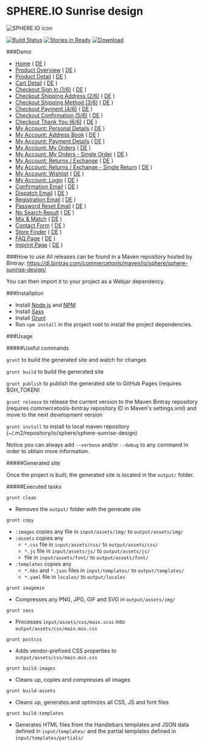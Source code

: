 # SPHERE.IO Sunrise design

![SPHERE.IO icon](https://admin.sphere.io/assets/images/sphere_logo_rgb_long.png)

[![Build Status](https://travis-ci.org/sphereio/sphere-sunrise-design.png?branch=master)](https://travis-ci.org/sphereio/sphere-sunrise-design) [![Stories in Ready](https://badge.waffle.io/sphereio/sphere-sunrise-design.png?label=ready&title=Ready)](https://waffle.io/sphereio/sphere-sunrise-design) [ ![Download](https://api.bintray.com/packages/commercetools/maven/sphere-sunrise-design/images/download.svg) ](https://bintray.com/commercetools/maven/sphere-sunrise-design/_latestVersion)

###Demo
- [Home](http://sphereio.github.io/sphere-sunrise-design/en/home.html) ( [DE](http://sphereio.github.io/sphere-sunrise-design/de/home.html) )
- [Product Overview](http://sphereio.github.io/sphere-sunrise-design/en/pop.html) ( [DE](http://sphereio.github.io/sphere-sunrise-design/de/pop.html) )
- [Product Detail](http://sphereio.github.io/sphere-sunrise-design/en/pdp.html) ( [DE](http://sphereio.github.io/sphere-sunrise-design/de/pdp.html) )
- [Cart Detail](http://sphereio.github.io/sphere-sunrise-design/en/cart.html) ( [DE](http://sphereio.github.io/sphere-sunrise-design/de/cart.html) )
- [Checkout Sign In (1/6)](http://sphereio.github.io/sphere-sunrise-design/en/checkout-signin.html) ( [DE](http://sphereio.github.io/sphere-sunrise-design/de/checkout-signin.html) )
- [Checkout Shipping Address (2/6)](http://sphereio.github.io/sphere-sunrise-design/en/checkout-shipping.html) ( [DE](http://sphereio.github.io/sphere-sunrise-design/de/checkout-shipping.html) )
- [Checkout Shipping Method (3/6)](http://sphereio.github.io/sphere-sunrise-design/en/checkout-shipping-method.html) ( [DE](http://sphereio.github.io/sphere-sunrise-design/de/checkout-shipping-method.html) )
- [Checkout Payment (4/6)](http://sphereio.github.io/sphere-sunrise-design/en/checkout-payment.html) ( [DE](http://sphereio.github.io/sphere-sunrise-design/de/checkout-payment.html) )
- [Checkout Confirmation (5/6)](http://sphereio.github.io/sphere-sunrise-design/en/checkout-confirmation.html) ( [DE](http://sphereio.github.io/sphere-sunrise-design/de/checkout-confirmation.html) )
- [Checkout Thank You (6/6)](http://sphereio.github.io/sphere-sunrise-design/en/checkout-thankyou.html) ( [DE](http://sphereio.github.io/sphere-sunrise-design/de/checkout-thankyou.html) )
- [My Account: Personal Details](http://sphereio.github.io/sphere-sunrise-design/en/my-account-personal-details.html) ( [DE](http://sphereio.github.io/sphere-sunrise-design/de/my-account-personal-details.html) )
- [My Account: Address Book](http://sphereio.github.io/sphere-sunrise-design/en/my-account-address-book.html) ( [DE](http://sphereio.github.io/sphere-sunrise-design/de/my-account-address-book.html) )
- [My Account: Payment Details](http://sphereio.github.io/sphere-sunrise-design/en/my-account-payment-details.html) ( [DE](http://sphereio.github.io/sphere-sunrise-design/de/my-account-payment-details.html) )
- [My Account: My Orders](http://sphereio.github.io/sphere-sunrise-design/en/my-account-my-orders.html) ( [DE](http://sphereio.github.io/sphere-sunrise-design/de/my-account-my-orders.html) )
- [My Account: My Orders - Single Order](http://sphereio.github.io/sphere-sunrise-design/en/my-account-my-orders-order.html) ( [DE](http://sphereio.github.io/sphere-sunrise-design/de/my-account-my-orders-order.html) )
- [My Account: Returns / Exchange](http://sphereio.github.io/sphere-sunrise-design/en/my-account-returns-exchange.html) ( [DE](http://sphereio.github.io/sphere-sunrise-design/de/my-account-returns-exchange.html) )
- [My Account: Returns / Exchange - Single Return](http://sphereio.github.io/sphere-sunrise-design/en/my-account-returns-exchange-order.html) ( [DE](http://sphereio.github.io/sphere-sunrise-design/de/my-account-returns-exchange-order.html) )
- [My Account: Wishlist](http://sphereio.github.io/sphere-sunrise-design/en/my-account-wishlist.html) ( [DE](http://sphereio.github.io/sphere-sunrise-design/de/my-account-wishlist.html) )
- [My Account: Login](http://sphereio.github.io/sphere-sunrise-design/en/my-account-login.html) ( [DE](http://sphereio.github.io/sphere-sunrise-design/de/my-account-login.html) )
- [Confirmation Email](http://sphereio.github.io/sphere-sunrise-design/en/confirmation-email.html) ( [DE](http://sphereio.github.io/sphere-sunrise-design/de/confirmation-email.html) )
- [Dispatch Email](http://sphereio.github.io/sphere-sunrise-design/en/dispatch-email.html) ( [DE](http://sphereio.github.io/sphere-sunrise-design/de/dispatch-email.html) )
- [Registration Email](http://sphereio.github.io/sphere-sunrise-design/en/registration-email.html) ( [DE](http://sphereio.github.io/sphere-sunrise-design/de/registration-email.html) )
- [Password Reset Email](http://sphereio.github.io/sphere-sunrise-design/en/password-reset-email.html) ( [DE](http://sphereio.github.io/sphere-sunrise-design/de/password-reset-email.html) )
- [No Search Result](http://sphereio.github.io/sphere-sunrise-design/en/no-search-result.html) ( [DE](http://sphereio.github.io/sphere-sunrise-design/de/no-search-result.html) )
- [Mix & Match](http://sphereio.github.io/sphere-sunrise-design/en/mix-match.html) ( [DE](http://sphereio.github.io/sphere-sunrise-design/de/mix-match.html) )
- [Contact Form](http://sphereio.github.io/sphere-sunrise-design/en/contact-form.html) ( [DE](http://sphereio.github.io/sphere-sunrise-design/de/contact-form.html) )
- [Store Finder](http://sphereio.github.io/sphere-sunrise-design/en/store-finder.html) ( [DE](http://sphereio.github.io/sphere-sunrise-design/de/store-finder.html) )
- [FAQ Page](http://sphereio.github.io/sphere-sunrise-design/en/faq.html) ( [DE](http://sphereio.github.io/sphere-sunrise-design/de/faq.html) )
- [Imprint Page](http://sphereio.github.io/sphere-sunrise-design/en/imprint.html) ( [DE](http://sphereio.github.io/sphere-sunrise-design/de/imprint.html) )


###How to use
All releases can be found in a Maven repository hosted by Bintray:
https://dl.bintray.com/commercetools/maven/io/sphere/sphere-sunrise-design/

You can then import it to your project as a Webjar dependency.

###Installation

- Install [Node.js](https://nodejs.org/) and [NPM](https://www.npmjs.com/)
- Install [Sass](http://sass-lang.com/install)
- Install [Grunt](http://gruntjs.com/getting-started)
- Run `npm install` in the project root to install the project dependencies.

###Usage

#####Useful commands

`grunt` to build the generated site and watch for changes

`grunt build` to build the generated site

`grunt publish` to publish the generated site to GitHub Pages (requires $GH_TOKEN)

`grunt release` to release the current version to the Maven Bintray repository (requires commercetools-bintray repository ID in Maven's settings.xml) and move to the next development version

`grunt install` to install to local maven repository (~/.m2/repository/io/sphere/sphere-sunrise-design)

Notice you can always add `--verbose` and/or `--debug` to any command in order to obtain more information.

#####Generated site

Once the project is built, the generated site is located in the `output/` folder.

#####Executed tasks

`grunt clean`
  - Removes the `output/` folder with the generate site

`grunt copy`
  - `:images` copies any file in `input/assets/img/` to `output/assets/img/`
  - `:assets` copies any
    - `*.css` file in `input/assets/css/` to `output/assets/css/`
    - `*.js` file in `input/assets/js/` to `output/assets/js/`
    - file in `input/assets/font/` to `output/assets/font/`
  - `:templates` copies any
    - `*.hbs` and `*.json` files in `input/templates/` to `output/templates/`
    - `*.yaml` file in `locales/` to `output/locales`

`grunt imagemin`
  - Compresses any PNG, JPG, GIF and SVG in `output/assets/img/`

`grunt sass`
  - Processes `input/assets/css/main.scss` into `output/assets/css/main.min.css`

`grunt postcss`
  - Adds vendor-prefixed CSS properties to `output/assets/css/main.min.css`

`grunt build-images`
  - Cleans up, copies and compresses all images

`grunt build-assets`
  - Cleans up, generates and optimizes all CSS, JS and font files

`grunt build-templates`
  - Generates HTML files from the Handlebars templates and JSON data defined in `input/templates/` and the partial templates defined in `input/templates/partials/`
